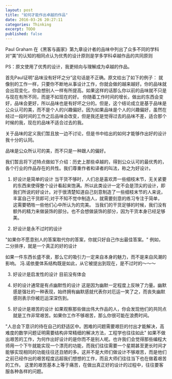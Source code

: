 ```yaml
---
layout: post
title: "如何才能作出卓越的作品"
date: 2016-03-26 20:27:11
categories: Thinking
excerpt: TODO
published: false
---
```



Paul Graham 在《黑客与画家》第九章设计者的品味中列出了众多不同的学科对“美”的认知的相同点认为优秀的设计原则是学多学科卓越作品的共同原则

PS：原文使用了优秀的设计，我更倾向与理解成为卓越的作品。

首先Paul证明“品味没有好坏之分”这句话是不正确。原文给出了如下的例子：
就像别的工作一样，只要你不断地从事设计工作，你就会做的越来越好。你的品味就会出现变化，你会想别人一样有所提高。如果这样的话那么你以前的品味就不只是与现在有所不同，而是不如现在的好。
你随着工作时间的增长，做出的东西会变好，品味会更好，所以品味也是有好坏之分的。但是，这个结论成立是基于品味是公众认可的美，而不是个人的兴趣偏好。因为如果品味是个人的兴趣偏好，虽然在经过一段时间的工作之后品味会改变，但是我还是觉得过去的品味不差，适合那个时候的我，现在的品味不适合过去的我。

关于品味的定义我们暂且放一边不讨论，但是书中给出的如何才能够作出好的设计我十分的认同。

品味是公众所认可的美，而不只是一种跟人的偏好。

我们暂且将下述特点做如下介绍：历史上那些卓越的，得到公众认可的最优秀的，各个行业的作品存在的共性。我们尊重作者和译者的叫法，称之为好设计。

1. 好设计是简单的设计
当干货不够时，人们总是喜欢弄一些细枝末节，无关紧要的东西来使得整个设计看起来饱满。所以此类设计一定不会是顶尖的设计，即我们所说的好设计。对于很清楚知道自己刻意制造了一些细枝末节的人来说，丰富自己干货即可;对于不知不觉中制造人，就需要刻意的练习专注于简单，这需要牺牲一些他们心中所认为的完美。
当我们的干货足够的时候，我们没有额外的精力来做装饰的部分。也不会想做装饰的部分，因为干货本身已经足够美。

2. 好设计是永不过时的设计

"如果你不愿意别人的答案取代你的答案，你就只好自己作出最佳答案。"
例如，二分排序，就是一个真正的好的设计

如果一件东西长盛不衰，那么它的吸引力一定来自本身的魅力，而不是来自风潮的影响。
冯.诺依曼体系结构既是如此，从它被提出到现在，是不过时的～～～

3. 好设计是启发性的设计
目前没有体会

4. 好的设计通常是有点幽默性的设计
这是因为幽默一定程度上反映了力量。幽默感是强壮的一种表现，始终拥有幽默感就代表你对厄运一笑了之，而丧失幽默感则表示你被厄运深深伤到。

5. 好设计是艰苦的设计
如果观察那些做出伟大作品的人，你会发现他们的共同点就是工作非常艰苦。如果你工作不够艰苦，那么你很可能在浪费时间。

"人总会下意识的待在自己的舒适区中。困难的问题需要艰巨的付出才能解决，高难度的数学问题证明需要结构非常精细的解决方法，工程学也往往如此"
如果不做出艰苦的工作，为何作出好设计的是你而不是别人呢。也许我们会觉得那些编程大师用一个下午就能实现一个漂亮的功能，而我们往往需要一个星期甚至更长时间才能够实现相同的功能往往还丑陋的多。这并不是大师们做设计不够艰苦，而是他们之前已经作出的艰苦程度远超我们想想的工作，而且大师们往往当下也在做着艰苦的工作。
这里的艰苦基本上等于痛苦，在做出真正好的设计的过程中，往往要客服各种各样的问题。